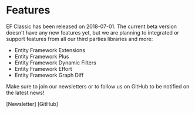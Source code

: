 # Features

EF Classic has been released on 2018-07-01. The current beta version doesn't have any new features yet, but we are planning to integrated or support features from all our third parties libraries and more:
- Entity Framework Extensions
- Entity Framework Plus
- Entity Framework Dynamic Filters
- Entity Framework Effort
- Entity Framework Graph Diff

Make sure to join our newsletters or to follow us on GitHub to be notified on the latest news!

[Newsletter]
[GitHub]
